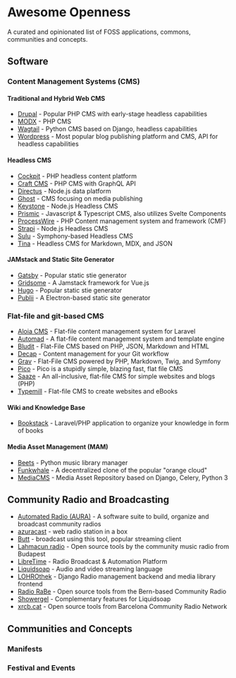 # Awesome Openness

A curated and opinionated list of FOSS applications, commons, communities and concepts.

## Software

### Content Management Systems (CMS)

#### Traditional and Hybrid Web CMS

- [Drupal](https://drupal.org/) - Popular PHP CMS with early-stage headless capabilities
- [MODX](https://modx.com/) - PHP CMS
- [Wagtail](https://wagtail.org/) - Python CMS based on Django, headless capabilities
- [Wordpress](https://wordpress.org/) - Most popular blog publishing platform and CMS, API for headless capabilities

#### Headless CMS

- [Cockpit](https://getcockpit.com/) - PHP headless content platform
- [Craft CMS](https://craftcms.com/) - PHP CMS with GraphQL API
- [Directus](https://directus.io/) - Node.js data platform
- [Ghost](https://ghost.org/) - CMS focusing on media publishing
- [Keystone](https://keystonejs.com/) - Node.js Headless CMS
- [Prismic](https://prismic.io/) - Javascript & Typescript CMS, also utilizes Svelte Components
- [ProcessWire](https://processwire.com/) - PHP Content management system and framework (CMF)
- [Strapi](https://strapi.io/) - Node.js Headless CMS
- [Sulu](https://sulu.io/) - Symphony-based Headless CMS
- [Tina](https://tina.io/) - Headless CMS for Markdown, MDX, and JSON

#### JAMstack and Static Site Generator

- [Gatsby](https://www.gatsbyjs.com/) - Popular static stie generator
- [Gridsome](https://gridsome.org/) - A Jamstack framework for Vue.js
- [Hugo](https://gohugo.io/) - Popular static stie generator
- [Publii](https://getpublii.com/) - A Electron-based static site generator

### Flat-file and git-based CMS

- [Aloia CMS](https://aloiacms.com/) - Flat-file content management system for Laravel
- [Automad](https://automad.org/) - A flat-file content management system and template engine
- [Bludit](https://www.bludit.com/) - Flat-File CMS based on PHP, JSON, Markdown and HTML
- [Decap](https://decapcms.org/) - Content management for your Git workflow
- [Grav](https://getgrav.org/) - Flat-File CMS powered by PHP, Markdown, Twig, and Symfony
- [Pico](https://picocms.org/) - Pico is a stupidly simple, blazing fast, flat file CMS
- [Saaze](https://saaze.dev/) - An all-inclusive, flat-file CMS for simple websites and blogs (PHP)
- [Typemill](https://typemill.net/) - Flat-file CMS to create websites and eBooks

#### Wiki and Knowledge Base

- [Bookstack](https://www.bookstackapp.com/) - Laravel/PHP application to organize your knowledge in form of books

#### Media Asset Management (MAM)

- [Beets](https://beets.io/) - Python music library manager
- [Funkwhale](https://funkwhale.audio/) - A decentralized clone of the popular "orange cloud"
- [MediaCMS](https://mediacms.io/) - Media Asset Repository based on Django, Celery, Python 3

## Community Radio and Broadcasting

- [Automated Radio (AURA)](https://aura.radio) - A software suite to build, organize and broadcast community radios
- [azuracast](https://www.azuracast.com/) - web radio station in a box
- [Butt](https://danielnoethen.de/butt/) - broadcast using this tool, popular streaming client
- [Lahmacun radio](https://github.com/lahmacunradio) - Open source tools by the community music radio from Budapest
- [LibreTime](https://libretime.org/) - Radio Broadcast & Automation Platform
- [Liquidsoap](https://www.liquidsoap.info/) - Audio and video streaming language
- [LOHROthek](https://git.hack-hro.de/lohro/lohrothek) - Django Radio management backend and media library frontend
- [Radio RaBe](https://github.com/radiorabe) - Open source tools from the Bern-based Community Radio
- [Showergel](https://showergel.readthedocs.io/) - Complementary features for Liquidsoap
- [xrcb.cat](https://gitlab.com/guifi-exo/xrcb) - Open source tools from Barcelona Community Radio Network

## Communities and Concepts

### Manifests

### Festival and Events

